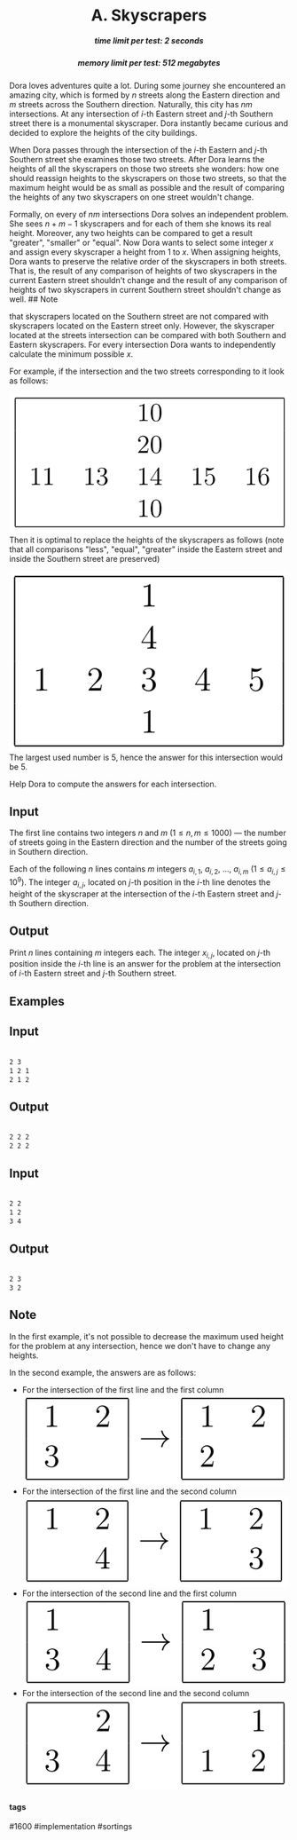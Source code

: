 <h1 style='text-align: center;'> A. Skyscrapers</h1>

<h5 style='text-align: center;'>time limit per test: 2 seconds</h5>
<h5 style='text-align: center;'>memory limit per test: 512 megabytes</h5>

Dora loves adventures quite a lot. During some journey she encountered an amazing city, which is formed by $n$ streets along the Eastern direction and $m$ streets across the Southern direction. Naturally, this city has $nm$ intersections. At any intersection of $i$-th Eastern street and $j$-th Southern street there is a monumental skyscraper. Dora instantly became curious and decided to explore the heights of the city buildings.

When Dora passes through the intersection of the $i$-th Eastern and $j$-th Southern street she examines those two streets. After Dora learns the heights of all the skyscrapers on those two streets she wonders: how one should reassign heights to the skyscrapers on those two streets, so that the maximum height would be as small as possible and the result of comparing the heights of any two skyscrapers on one street wouldn't change.

Formally, on every of $nm$ intersections Dora solves an independent problem. She sees $n + m - 1$ skyscrapers and for each of them she knows its real height. Moreover, any two heights can be compared to get a result "greater", "smaller" or "equal". Now Dora wants to select some integer $x$ and assign every skyscraper a height from $1$ to $x$. When assigning heights, Dora wants to preserve the relative order of the skyscrapers in both streets. That is, the result of any comparison of heights of two skyscrapers in the current Eastern street shouldn't change and the result of any comparison of heights of two skyscrapers in current Southern street shouldn't change as well. ## Note

 that skyscrapers located on the Southern street are not compared with skyscrapers located on the Eastern street only. However, the skyscraper located at the streets intersection can be compared with both Southern and Eastern skyscrapers. For every intersection Dora wants to independently calculate the minimum possible $x$.

For example, if the intersection and the two streets corresponding to it look as follows:

 ![](images/989c65102d2ba8efde800b9784839e815153cddb.png) Then it is optimal to replace the heights of the skyscrapers as follows (note that all comparisons "less", "equal", "greater" inside the Eastern street and inside the Southern street are preserved)

 ![](images/5093e535ad0565585b1287e603f523e6eee7e3a4.png) The largest used number is $5$, hence the answer for this intersection would be $5$.

Help Dora to compute the answers for each intersection.

## Input

The first line contains two integers $n$ and $m$ ($1 \le n, m \le 1000$) — the number of streets going in the Eastern direction and the number of the streets going in Southern direction.

Each of the following $n$ lines contains $m$ integers $a_{i,1}$, $a_{i,2}$, ..., $a_{i,m}$ ($1 \le a_{i,j} \le 10^9$). The integer $a_{i,j}$, located on $j$-th position in the $i$-th line denotes the height of the skyscraper at the intersection of the $i$-th Eastern street and $j$-th Southern direction.

## Output

Print $n$ lines containing $m$ integers each. The integer $x_{i,j}$, located on $j$-th position inside the $i$-th line is an answer for the problem at the intersection of $i$-th Eastern street and $j$-th Southern street.

## Examples

## Input


```

2 3
1 2 1
2 1 2

```
## Output


```

2 2 2 
2 2 2 

```
## Input


```

2 2
1 2
3 4

```
## Output


```

2 3 
3 2 

```
## Note

In the first example, it's not possible to decrease the maximum used height for the problem at any intersection, hence we don't have to change any heights.

In the second example, the answers are as follows: 

* For the intersection of the first line and the first column ![](images/3edaa5f77b946260d03bde89f033caaa976b42a6.png)
* For the intersection of the first line and the second column ![](images/a9b68a61c7234de25f899f003e4bc626ca41b99c.png)
* For the intersection of the second line and the first column ![](images/d283a22432871f73f9f0e38965f41c8272ea2876.png)
* For the intersection of the second line and the second column ![](images/a97cd137a479bd21877eb66af1488e3fa351a38e.png)


#### tags 

#1600 #implementation #sortings 